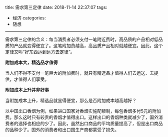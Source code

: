 title: 需求第三定律
date: 2018-11-14 22:37:07
tags:
- 经济
categories:
- 随想

---

需求第三定律的含义：每当消费者必须支付一笔附近费时，高品质的产品相对低品质的产品就变得便宜了。这笔附加费越高，高品质产品相对就越便宜。因此，这个定律又叫“好东西运到远方去定律”。

<!-- more -->

**附加成本大，精选品才值得**

当人们不得不支付一笔巨大的附加费时，就只有精选品才值得人们去运送、去提供，才值得人们享受。

**附加成本上升并非好事**

当附加成本上升，精选品就显得便宜，那么是否附加成本越高越好？

以中国出口香烟为例，如果进口国家对香烟实施配额制，每包香烟多付5元的附加费。那么这时只有较贵的香烟才值得出口。这样出口的香烟种类就减少了，国外消费者的选择也相应的少了。因此，虽然出口商品的平均质量提高了，但是出口商品的品种少了。国外的消费者和出口国生产商都蒙受了损失。


